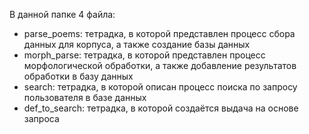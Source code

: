 В данной папке 4 файла:

- parse_poems: тетрадка, в которой представлен процесс сбора данных для корпуса, а также создание базы данных
- morph_parse: тетрадка, в которой представлен процесс морфологической обработки, а также добавление результатов обработки в базу данных
- search: тетрадка, в которой описан процесс поиска по запросу пользователя в базе данных
- def_to_search: тетрадка, в которой создаётся выдача на основе запроса
